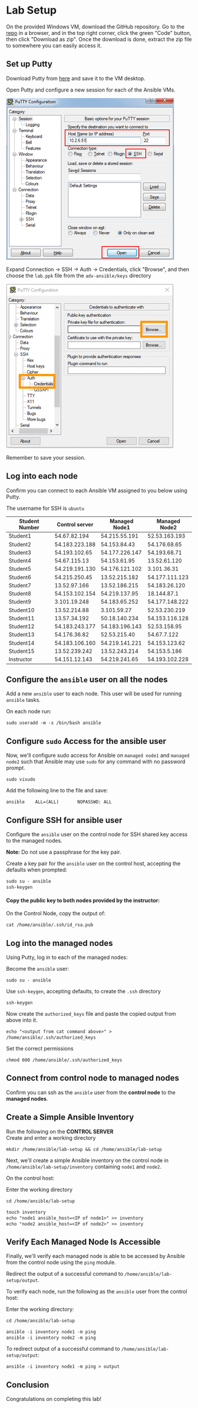# Lab Setup 
On the provided Windows VM, download the GitHub repository. 
Go to the [repo](https://github.com/jruels/adv-ansible) in a browser, and in the top right corner, click the green "Code" button, then click "Download as zip". 
Once the download is done, extract the zip file to somewhere you can easily access it.



## Set up Putty

Download Putty from [here](https://the.earth.li/~sgtatham/putty/latest/w64/putty.exe) and save it to the VM desktop. 

Open Putty and configure a new session for each of the Ansible VMs.

![img](images/putty-session.png)



Expand Connection -> SSH -> Auth -> Credentials, click "Browse", and then choose the `lab.ppk` file from the `adv-ansible/keys` directory

![image-20230918185300995](images/putty-auth.png)



Remember to save your session. 

## Log into each node

Confirm you can connect to each Ansible VM assigned to you below using Putty.

The username for SSH is `ubuntu` 

| Student Number 	| Control server 	| Managed Node1   	| Managed Node2  	|
|----------------	|----------------	|-----------------	|----------------	|
| Student1 | 54.67.82.194 | 54.215.55.191 | 52.53.163.193 |
| Student2 | 54.183.223.188 | 54.153.84.43 | 54.176.68.65 |
| Student3 | 54.193.102.65 | 54.177.226.147 | 54.193.68.71 |
| Student4 | 54.67.115.13 | 54.153.61.95 | 13.52.61.120 |
| Student5 | 54.219.191.130 | 54.176.121.102 | 3.101.36.31 |
| Student6 | 54.215.250.45 | 13.52.215.182 | 54.177.111.123 |
| Student7 | 13.52.97.166 | 13.52.186.215 | 54.183.26.120 |
| Student8 | 54.153.102.154 | 54.219.137.95 | 18.144.87.1 |
| Student9 | 3.101.19.248 | 54.183.65.252 | 54.177.148.222 |
| Student10 | 13.52.214.88 | 3.101.59.27 | 52.53.230.219 |
| Student11 | 13.57.34.192 | 50.18.140.234 | 54.153.116.128 |
| Student12 | 54.183.243.177 | 54.183.196.143 | 52.53.158.95 |
| Student13 | 54.176.36.82 | 52.53.215.40 | 54.67.7.122 |
| Student14      | 54.183.106.160 | 54.219.141.221 | 54.153.123.62  |
| Student15 | 13.52.239.242 | 13.52.243.214 | 54.153.5.186 |
| Instructor | 54.151.12.143  | 54.219.241.65  | 54.193.102.228 |



## Configure the `ansible` user on all the nodes

Add a new `ansible` user to each node. This user will be used for running `ansible` tasks. 

On each node run:

```
sudo useradd -m -s /bin/bash ansible
```



## Configure `sudo` Access for the ansible user

Now, we'll configure sudo access for Ansible on `managed node1` and `managed node2` such that Ansible may use `sudo` for any command with no password prompt.

```
sudo visudo 
```

Add the following line to the file and save:

```
ansible    ALL=(ALL)       NOPASSWD: ALL 
```



## Configure SSH for ansible user

Configure the `ansible` user on the control node for SSH shared key access to the managed nodes.

**Note:** Do not use a passphrase for the key pair.

Create a key pair for the `ansible` user on the control host, accepting the defaults when prompted:

```
sudo su - ansible
ssh-keygen 
```



#### Copy the public key to both nodes provided by the instructor:

On the Control Node, copy the output of:

```
cat /home/ansible/.ssh/id_rsa.pub
```

## Log into the managed nodes 

Using Putty, log in to each of the managed nodes: 


Become the `ansible` user:

```
sudo su - ansible 
```

Use `ssh-keygen`, accepting defaults, to create the `.ssh` directory

```
ssh-keygen
```

Now create the `authorized_keys` file and paste the copied output from above into it.

```
echo "<output from cat command above>" > /home/ansible/.ssh/authorized_keys
```

Set the correct permissions

```
chmod 600 /home/ansible/.ssh/authorized_keys
```

## Connect from control node to managed nodes

Confirm you can ssh as the `ansible` user from the **control node** to the **managed nodes**.



## Create a Simple Ansible Inventory

Run the following on the **CONTROL SERVER**   
Create and enter a working directory

```
mkdir /home/ansible/lab-setup && cd /home/ansible/lab-setup
```

Next, we'll create a simple Ansible inventory on the control node in `/home/ansible/lab-setup/inventory` containing `node1` and `node2`.

On the control host:

Enter the working directory
```
cd /home/ansible/lab-setup
```
```
touch inventory 
echo "node1 ansible_host=<IP of node1>" >> inventory 
echo "node2 ansible_host=<IP of node2>" >> inventory 
```



## Verify Each Managed Node Is Accessible

Finally, we'll verify each managed node is able to be accessed by Ansible from the control node using the `ping` module.

Redirect the output of a successful command to `/home/ansible/lab-setup/output`.

To verify each node, run the following as the `ansible` user from the control host:

Enter the working directory:
```
cd /home/ansible/lab-setup
```

```
ansible -i inventory node1 -m ping 
ansible -i inventory node2 -m ping 
```

To redirect output of a successful command to `/home/ansible/lab-setup/output`:

```
ansible -i inventory node1 -m ping > output 
```

## Conclusion

Congratulations on completing this lab!
